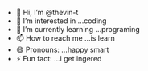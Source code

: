 - 👋 Hi, I’m @thevin-t
- 👀 I’m interested in ...coding
- 🌱 I’m currently learning ...programing
- 📫 How to reach me ...is learn
- 😄 Pronouns: ...happy smart
- ⚡ Fun fact: ...i get ingered

<!---
thevin-t/thevin-t is a ✨ special ✨ repository because its `README.md` (this file) appears on your GitHub profile.
You can click the Preview link to take a look at your changes.
--->
